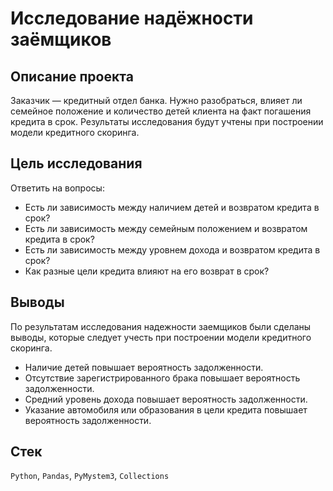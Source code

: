 # Исследование надёжности заёмщиков

## Описание проекта
Заказчик — кредитный отдел банка. Нужно разобраться, влияет ли семейное положение и количество детей клиента на факт погашения кредита в срок. Результаты исследования будут учтены при построении модели кредитного скоринга.

## Цель исследования
Ответить на вопросы:
* Есть ли зависимость между наличием детей и возвратом кредита в срок?
* Есть ли зависимость между семейным положением и возвратом кредита в срок?
* Есть ли зависимость между уровнем дохода и возвратом кредита в срок?
* Как разные цели кредита влияют на его возврат в срок?

## Выводы
По результатам исследования надежности заемщиков были сделаны выводы, которые следует учесть при построении модели кредитного скоринга.
* Наличие детей повышает вероятность задолженности.
* Отсутствие зарегистрированного брака повышает вероятность задолженности.
* Средний уровень дохода повышает вероятность задолженности.
* Указание автомобиля или образования в цели кредита повышает вероятность задолженности.

## Стек
`Python`, `Pandas`, `PyMystem3`, `Collections`


```python

```
